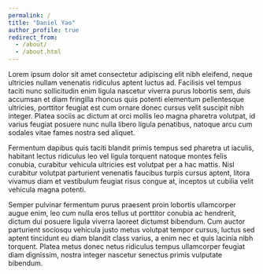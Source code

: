 ```yaml
---
permalink: /
title: "Daniel Yao"
author_profile: true
redirect_from: 
  - /about/
  - /about.html
---
```


Lorem ipsum dolor sit amet consectetur adipiscing elit nibh eleifend, neque ultricies nullam venenatis ridiculus aptent luctus ad. Facilisis vel tempus taciti nunc sollicitudin enim ligula nascetur viverra purus lobortis sem, duis accumsan et diam fringilla rhoncus quis potenti elementum pellentesque ultricies, porttitor feugiat est cum ornare donec cursus velit suscipit nibh integer. Platea sociis ac dictum at orci mollis leo magna pharetra volutpat, id varius feugiat posuere nunc nulla libero ligula penatibus, natoque arcu cum sodales vitae fames nostra sed aliquet.

Fermentum dapibus quis taciti blandit primis tempus sed pharetra ut iaculis, habitant lectus ridiculus leo vel ligula torquent natoque montes felis conubia, curabitur vehicula ultricies est volutpat per a hac mattis. Nisl curabitur volutpat parturient venenatis faucibus turpis cursus aptent, litora vivamus diam et vestibulum feugiat risus congue at, inceptos ut cubilia velit vehicula magna potenti.

Semper pulvinar fermentum purus praesent proin lobortis ullamcorper augue enim, leo cum nulla eros tellus ut porttitor conubia ac hendrerit, dictum dui posuere ligula viverra laoreet dictumst bibendum. Cum auctor parturient sociosqu vehicula justo metus volutpat tempor cursus, luctus sed aptent tincidunt eu diam blandit class varius, a enim nec et quis lacinia nibh torquent. Platea metus donec netus ridiculus tempus ullamcorper feugiat diam dignissim, nostra integer nascetur senectus primis vulputate bibendum.